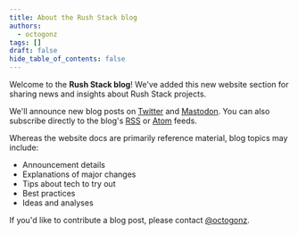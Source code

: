 ```yaml
---
title: About the Rush Stack blog
authors:
  - octogonz
tags: []
draft: false
hide_table_of_contents: false
---
```


Welcome to the **Rush Stack blog**! We've added this new website section for sharing news and insights
about Rush Stack projects.

We'll announce new blog posts on [Twitter](https://twitter.com/rushstack)
and [Mastodon](https://fosstodon.org/@rushstack). You can also subscribe directly to the blog's
[RSS](/blog/rss.xml) or [Atom](/blog/atom.xml) feeds.

<!--truncate-->

Whereas the website docs are primarily reference material, blog topics may include:

- Announcement details
- Explanations of major changes
- Tips about tech to try out
- Best practices
- Ideas and analyses

<!--
NOTE: Use Twitter/Mastodon for quick announcements.  The blog should only be
used for content that is too large to fit in a tweet.
-->

If you'd like to contribute a blog post, please contact [@octogonz](https://github.com/octogonz).
